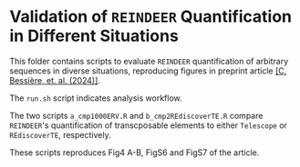 # Validation of `REINDEER` Quantification in Different Situations

This folder contains scripts to evaluate `REINDEER` quantification of arbitrary sequences in diverse situations, reproducing figures in preprint article [[C. Bessière, et. al. (2024)]](https://doi.org/10.1101/2024.02.27.581927).

The `run.sh` script indicates analysis workflow.

The two scripts `a_cmp1000ERV.R` and `b_cmp2REdiscoverTE.R` compare `REINDEER`'s quantification of transcposable elements to either `Telescope` or `REdiscoverTE`, respectively.

These scripts reproduces Fig4 A-B, FigS6 and FigS7 of the article.
